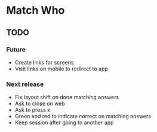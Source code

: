 # Match Who

## TODO

### Future

-   Create links for screens
-   Visit links on mobile to redirect to app

### Next release

-   Fix layout shift on done matching answers
-   Ask to close on web
-   Ask to press x
-   Green and red to indicate correct on matching answers
-   Keep session after going to another app
